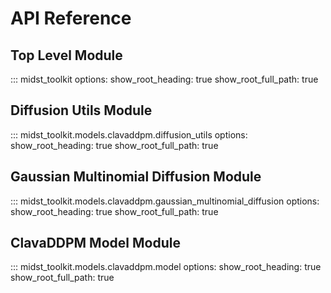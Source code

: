 # API Reference

## Top Level Module

::: midst_toolkit
    options:
      show_root_heading: true
      show_root_full_path: true

## Diffusion Utils Module

::: midst_toolkit.models.clavaddpm.diffusion_utils
    options:
      show_root_heading: true
      show_root_full_path: true

## Gaussian Multinomial Diffusion Module

::: midst_toolkit.models.clavaddpm.gaussian_multinomial_diffusion
    options:
      show_root_heading: true
      show_root_full_path: true

## ClavaDDPM Model Module

::: midst_toolkit.models.clavaddpm.model
    options:
      show_root_heading: true
      show_root_full_path: true
